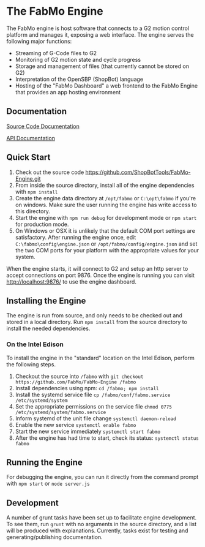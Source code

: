 # The FabMo Engine
The FabMo engine is host software that connects to a G2 motion control platform and manages it, exposing a web interface.  The engine serves the following major functions:

* Streaming of G-Code files to G2
* Monitoring of G2 motion state and cycle progress
* Storage and management of files (that currently cannot be stored on G2)
* Interpretation of the OpenSBP (ShopBot) language
* Hosting of the "FabMo Dashboard" a web frontend to the FabMo Engine that provides an app hosting environment

## Documentation
[Source Code Documentation](http://shopbottools.github.io/FabMo-Engine/) 

[API Documentation](http://shopbottools.github.io/FabMo-Engine/api)

## Quick Start
1. Check out the source code https://github.com/ShopBotTools/FabMo-Engine.git
2. From inside the source directory, install all of the engine dependencies with `npm install`
3. Create the engine data directory at `/opt/fabmo` or `C:\opt\fabmo` if you're on windows.  Make sure the user running the engine has write access to this directory.
4. Start the engine with `npm run debug` for development mode or `npm start` for production mode.
5. On Windows or OSX it is unlikely that the default COM port settings are satisfactory.  After running the engine once, edit `C:\fabmo\config\engine.json` or `/opt/fabmo/config/engine.json` and set the two COM ports for your platform with the appropriate values for your system.

When the engine starts, it will connect to G2 and setup an http server to accept connections on port 9876.  Once the engine is running you can visit [http://localhost:9876/](http://localhost:9876/) to use the engine dashboard.

## Installing the Engine
The engine is run from source, and only needs to be checked out and stored in a local directory.  Run `npm install` from the source directory to install the needed dependencies.

### On the Intel Edison
To install the engine in the "standard" location on the Intel Edison, perform the following steps.

1. Checkout the source into `/fabmo` with `git checkout https://github.com/FabMo/FabMo-Engine /fabmo`
2. Install dependencies using npm: `cd /fabmo; npm install`
3. Install the systemd service file `cp /fabmo/conf/fabmo.service /etc/systemd/system`
4. Set the appropriate permissions on the service file `chmod 0775 /etc/systemd/system/fabmo.service`
5. Inform systemd of the unit file change `systemctl daemon-reload`
6. Enable the new service `systemctl enable fabmo`
7. Start the new service immediately `systemctl start fabmo`
8. After the engine has had time to start, check its status: `systemctl status fabmo`

## Running the Engine
For debugging the engine, you can run it directly from the command prompt with `npm start` or `node server.js`

## Development
A number of grunt tasks have been set up to facilitate engine development.  To see them, run `grunt` with no arguments in the source directory, and a list will be produced with explanations.  Currently, tasks exist for testing and generating/publishing documentation.
